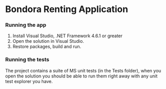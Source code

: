 # Bondora Renting Application

### Running the app

1. Install Visual Studio, .NET Framework 4.6.1 or greater
3. Open the solution in Visual Studio.
5. Restore packages, build and run.

### Running the tests

The project contains a suite of MS unit tests (in the Tests folder), when you open the solution you should be able to run them right away with any unit test explorer you have.

